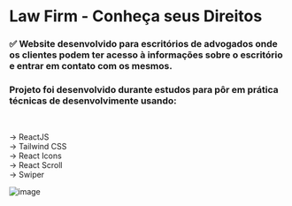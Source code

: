# Law Firm - Conheça seus Direitos

### ✅ Website desenvolvido para escritórios de advogados onde os clientes podem ter acesso à informações sobre o escritório e entrar em contato com os mesmos.


### <p>Projeto foi desenvolvido durante estudos para pôr em prática técnicas de desenvolvimente usando:

<br>

-> <bold>ReactJS</bold><br>
-> <bold>Tailwind CSS</bold><br>
-> <bold>React Icons</bold><br>
-> <bold>React Scroll</bold><br>
-> <bold>Swiper</bold><br>

</p>

![image](https://user-images.githubusercontent.com/99617992/227629472-67de0608-bde4-4af5-a767-20809cbce670.png)


